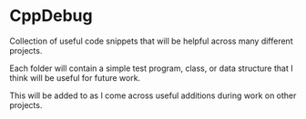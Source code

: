 # CppDebug
Collection of useful code snippets that will be helpful across many different projects.

Each folder will contain a simple test program, class, or data structure that I think will be useful for future work.

This will be added to as I come across useful additions during work on other projects.

